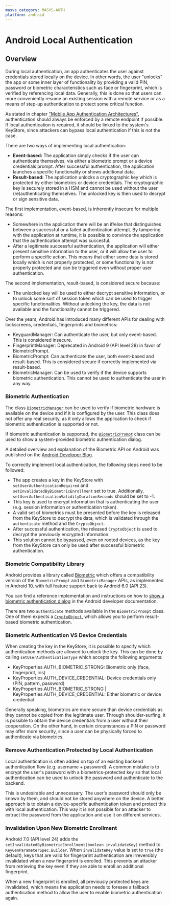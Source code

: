 ```yaml
---
masvs_category: MASVS-AUTH
platform: android
---
```


# Android Local Authentication

## Overview

During local authentication, an app authenticates the user against credentials stored locally on the device. In other words, the user "unlocks" the app or some inner layer of functionality by providing a valid PIN, password or biometric characteristics such as face or fingerprint, which is verified by referencing local data. Generally, this is done so that users can more conveniently resume an existing session with a remote service or as a means of step-up authentication to protect some critical function.

As stated in chapter ["Mobile App Authentication Architectures"](0x04e-Testing-Authentication-and-Session-Management.md), authentication should always be enforced by a remote endpoint if possible. If local authentication is required, it should be linked to the system's KeyStore, since attackers can bypass local authentication if this is not the case.

There are two ways of implementing local authentication:

- **Event-based:** The application simply checks if the user can authenticate themselves, via either a biometric prompt or a device credentials prompt. After successful authentication, the application launches a specific functionality or shows additional data.
- **Result-based:** The application unlocks a cryptographic key which is protected by either biometrics or device credentials. The cryptographic key is securely stored in a HSM and cannot be used without the user (re)authenticating themselves. The unlocked key is then used to decrypt or sign sensitive data.

The first implementation, event-based, is inherently insecure for multiple reasons:

- Somewhere in the application there will be an if/else that distinguishes between a successful or a failed authentication attempt. By tampering with the application at runtime, it is possible to convince the application that the authentication attempt was succesful.
- After a legitimate successful authentication, the application will either present sensitive information to the user, or it will allow the user to perform a specific action. This means that either some data is stored locally which is not properly protected, or some functionality is not properly protected and can be triggered even without proper user authentication.

The second implementation, result-based, is considered secure because:

- The unlocked key will be used to either decrypt sensitive information, or to unlock some sort of session token which can be used to trigger specific functionalities. Without unlocking the key, the data is not available and the functionality cannot be triggered.

Over the years, Android has introduced many different APIs for dealing with lockscreens, credentials, fingerprints and biometrics:

- KeyguardManager: Can authenticate the user, but only event-based. This is considered insecure.
- FingerprintManager: Deprecated in Android 9 (API level 28) in favor of BiometricPrompt.
- BiometricPrompt: Can authenticate the user, both event-based and result-based. This is considered secure if correctly implemented via result-based.
- BiometricManager: Can be used to verify if the device supports biometric authentication. This cannot be used to authenticate the user in any way.

### Biometric Authentication

The class [`BiometricManager`](https://developer.android.com/reference/kotlin/android/hardware/biometrics/BiometricManager "BiometricManager") can be used to verify if biometric hardware is available on the device and if it is configured by the user. This class does not offer any real security, as it only allows the application to check if biometric authentication is supported or not.

If biometric authentication is supported, the [`BiometricPrompt`](https://developer.android.com/reference/kotlin/android/hardware/biometrics/BiometricPrompt "BiometricPrompt") class can be used to show a system-provided biometric authentication dialog.

A detailed overview and explanation of the Biometric API on Android was published on the [Android Developer Blog](https://android-developers.googleblog.com/2019/10/one-biometric-api-over-all-android.html "One Biometric API Over all Android").

To correctly implement local authentication, the following steps need to be followed:

- The app creates a key in the KeyStore with `setUserAuthenticationRequired` and `setInvalidatedByBiometricEnrollment` set to true. Additionally, `setUserAuthenticationValidityDurationSeconds` should be set to -1.
- This key is used to encrypt information that is authenticating the user (e.g. session information or authentication token).
- A valid set of biometrics must be presented before the key is released from the KeyStore to decrypt the data, which is validated through the `authenticate` method and the `CryptoObject`.
- After successful authentication, the released `CryptoObject` is used to decrypt the previously encrypted information.
- This solution cannot be bypassed, even on rooted devices, as the key from the KeyStore can only be used after successful biometric authentication.

### Biometric Compatibility Library

Android provides a library called [Biometric](https://developer.android.com/jetpack/androidx/releases/biometric "Biometric library for Android") which offers a compatibility version of the `BiometricPrompt` and `BiometricManager` APIs, as implemented in Android 10, with full feature support back to Android 6.0 (API 23).

You can find a reference implementation and instructions on how to [show a biometric authentication dialog](https://developer.android.com/training/sign-in/biometric-auth "Show a biometric authentication dialog") in the Android developer documentation.

There are two `authenticate` methods available in the `BiometricPrompt` class. One of them expects a [`CryptoObject`](https://developer.android.com/reference/android/hardware/biometrics/BiometricPrompt.CryptoObject.html "CryptoObject"), which allows you to perform result-based biometric authentication.

### Biometric Authentication VS Device Credentials

When creating the key in the KeyStore, it is possible to specify which authentication methods are allowed to unlock the key. This can be done by calling `setUserAuthenticationType` which accepts the following arguments:

- KeyProperties.AUTH_BIOMETRIC_STRONG: Biometric only (face, fingerprint, iris)
- KeyProperties.AUTH_DEVICE_CREDENTIAL: Device credentials only (PIN, pattern, password)
- KeyProperties.AUTH_BIOMETRIC_STRONG | KeyProperties.AUTH_DEVICE_CREDENTIAL: Either biometric or device credential

Generally speaking, biometrics are more secure than device credentials as they cannot be copied from the legitimate user. Through shoulder-surfing, it is possible to obtain the device credentials from a user without their cooperation. On the other hand, in certain circumstances a PIN or password may offer more security, since a user can be physically forced to authenticate via biometrics.

### Remove Authentication Protected by Local Authentication

Local authentication is often added on top of an existing backend authentication flow (e.g. username + password). A common mistake is to encrypt the user's password with a biometrics-protected key so that local authentication can be used to unlock the password and authenticate to the backend.

This is undesirable and unnecessary. The user's password should only be known by them, and should not be stored anywhere on the device. A better approach is to obtain a device-specific authentication token and protect this with local authentication. This way it is not possible for an attacker to extract the password from the application and use it on different services.

### Invalidation Upon New Biometric Enrollment

Android 7.0 (API level 24) adds the `setInvalidatedByBiometricEnrollment(boolean invalidateKey)` method to `KeyGenParameterSpec.Builder`. When `invalidateKey` value is set to `true` (the default), keys that are valid for fingerprint authentication are irreversibly invalidated when a new fingerprint is enrolled. This prevents an attacker from retrieving the key even if they are able to enroll an additional fingerprint.

When a new fingerprint is enrolled, all previously protected keys are invalidated, which means the application needs to foresee a fallback authentication method to allow the user to enable biometric authentication again.
